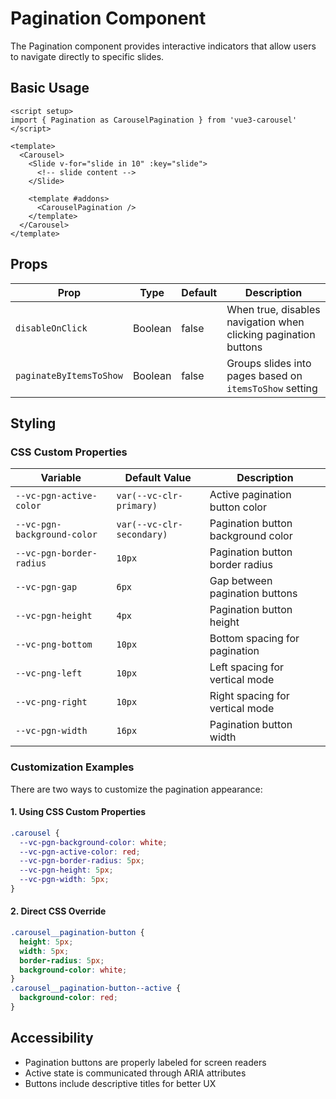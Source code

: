 # Pagination Component

The Pagination component provides interactive indicators that allow users to navigate directly to specific slides.

## Basic Usage

```vue  {2,11,12,13}
<script setup>
import { Pagination as CarouselPagination } from 'vue3-carousel'
</script>

<template>
  <Carousel>
    <Slide v-for="slide in 10" :key="slide">
      <!-- slide content -->
    </Slide>
    
    <template #addons>
      <CarouselPagination />
    </template>
  </Carousel>
</template>
```

## Props

| Prop                    | Type    | Default | Description                                                     |
| ----------------------- | ------- | ------- | --------------------------------------------------------------- |
| `disableOnClick`        | Boolean | false   | When true, disables navigation when clicking pagination buttons |
| `paginateByItemsToShow` | Boolean | false   | Groups slides into pages based on `itemsToShow` setting         |

## Styling

### CSS Custom Properties

| Variable                    | Default Value             | Description                        |
| --------------------------- | ------------------------- | ---------------------------------- |
| `--vc-pgn-active-color`     | `var(--vc-clr-primary)`   | Active pagination button color     |
| `--vc-pgn-background-color` | `var(--vc-clr-secondary)` | Pagination button background color |
| `--vc-pgn-border-radius`    | `10px`                    | Pagination button border radius    |
| `--vc-pgn-gap`              | `6px`                     | Gap between pagination buttons     |
| `--vc-pgn-height`           | `4px`                     | Pagination button height           |
| `--vc-png-bottom`           | `10px`                    | Bottom spacing for pagination      |
| `--vc-png-left`             | `10px`                    | Left spacing for vertical mode     |
| `--vc-png-right`            | `10px`                    | Right spacing for vertical mode    |
| `--vc-pgn-width`            | `16px`                    | Pagination button width            |

### Customization Examples

There are two ways to customize the pagination appearance:

#### 1. Using CSS Custom Properties

```css
.carousel {
  --vc-pgn-background-color: white;
  --vc-pgn-active-color: red;
  --vc-pgn-border-radius: 5px;
  --vc-pgn-height: 5px;
  --vc-pgn-width: 5px;
}
```

#### 2. Direct CSS Override

```css
.carousel__pagination-button {
  height: 5px;
  width: 5px;
  border-radius: 5px;
  background-color: white;
}
.carousel__pagination-button--active {
  background-color: red;
}
```

## Accessibility

- Pagination buttons are properly labeled for screen readers
- Active state is communicated through ARIA attributes
- Buttons include descriptive titles for better UX
